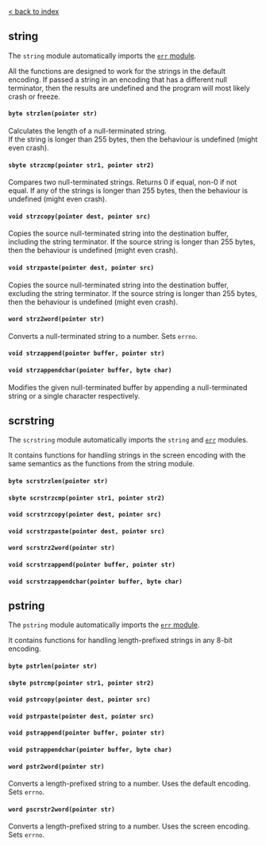 [< back to index](../doc_index.md)

## string

The `string` module automatically imports the [`err` module](./other.md).  

All the functions are designed to work for the strings in the default encoding.
If passed a string in an encoding that has a different null terminator,
then the results are undefined and the program will most likely crash or freeze.

#### `byte strzlen(pointer str)`

Calculates the length of a null-terminated string.  
If the string is longer than 255 bytes, then the behaviour is undefined (might even crash).

#### `sbyte strzcmp(pointer str1, pointer str2)`

Compares two null-terminated strings. Returns 0 if equal, non-0 if not equal.
If any of the strings is longer than 255 bytes, then the behaviour is undefined (might even crash).

#### `void strzcopy(pointer dest, pointer src)`

Copies the source null-terminated string into the destination buffer, including the string terminator.
If the source string is longer than 255 bytes, then the behaviour is undefined (might even crash).

#### `void strzpaste(pointer dest, pointer src)`

Copies the source null-terminated string into the destination buffer, excluding the string terminator.
If the source string is longer than 255 bytes, then the behaviour is undefined (might even crash).

#### `word strz2word(pointer str)`

Converts a null-terminated string to a number.
Sets `errno`.

#### `void strzappend(pointer buffer, pointer str)`
#### `void strzappendchar(pointer buffer, byte char)`

Modifies the given null-terminated buffer by appending a null-terminated string or a single character respectively.

## scrstring

The `scrstring` module automatically imports the `string` and [`err`](./other.md) modules.  

It contains functions for handling strings in the screen encoding with the same semantics as the functions from the string module.

#### `byte scrstrzlen(pointer str)`
#### `sbyte scrstrzcmp(pointer str1, pointer str2)`
#### `void scrstrzcopy(pointer dest, pointer src)`
#### `void scrstrzpaste(pointer dest, pointer src)`
#### `word scrstrz2word(pointer str)`
#### `void scrstrzappend(pointer buffer, pointer str)`
#### `void scrstrzappendchar(pointer buffer, byte char)`

## pstring

The `pstring` module automatically imports the [`err` module](./other.md).

It contains functions for handling length-prefixed strings in any 8-bit encoding.

#### `byte pstrlen(pointer str)`
#### `sbyte pstrcmp(pointer str1, pointer str2)`
#### `void pstrcopy(pointer dest, pointer src)`
#### `void pstrpaste(pointer dest, pointer src)`
#### `void pstrappend(pointer buffer, pointer str)`
#### `void pstrappendchar(pointer buffer, byte char)`
#### `word pstr2word(pointer str)`

Converts a length-prefixed string to a number. Uses the default encoding.
Sets `errno`.

#### `word pscrstr2word(pointer str)`

Converts a length-prefixed string to a number. Uses the screen encoding.
Sets `errno`.
